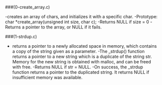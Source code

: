 ###(0-create_array.c)

-creates an array of chars, and initializes it with a specific char.
-Prototype: char *create_array(unsigned int size, char c);
-Returns NULL if size = 0
-Returns a pointer to the array, or NULL if it fails.


###(1-strdup.c)

- returns a pointer to a newly allocated space in memory, which contains a copy of the string given as a parameter.
-The _strdup() function returns a pointer to a new string which is a duplicate of the string str. Memory for the new string is obtained with malloc, and can be freed with free.
-Returns NULL if str = NULL.
-On success, the _strdup function returns a pointer to the duplicated string. It returns NULL if insufficient memory was available.
